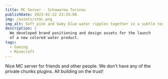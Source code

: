 ```yaml
---
title: MC Server - Schawarma Torinas
publishDate: 2023-02-22 23:35:00
img: /assets/stmc.png
img_alt: Soft pink and baby blue water ripples together in a subtle texture.
description: |
  We developed brand positioning and design assets for the launch
  of a new colored water product.
tags:
  - Gaming
  - Minecraft
---
```


Nice MC server for friends and other people. We don't have any of the private chunks plugins. All building on the trust!
